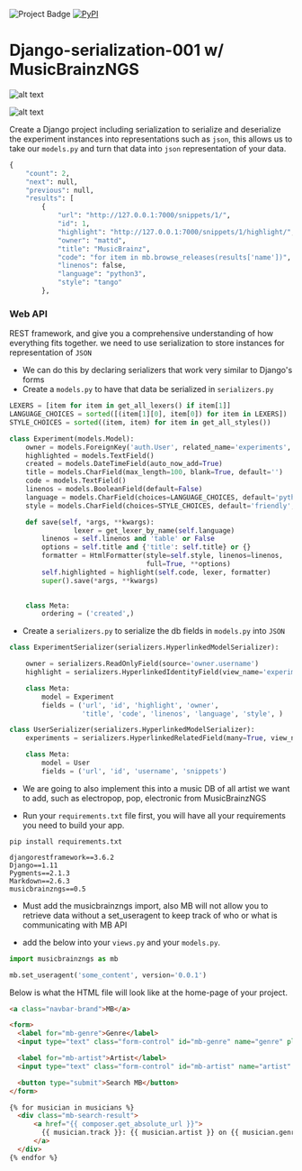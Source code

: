 <img src="https://ci.appveyor.com/api/projects/status/32r7s2skrgm9ubva?svg=true&passingText=master%20-%20OK" alt="Project Badge"> [![PyPI](https://img.shields.io/pypi/pyversions/Django.svg)]()




# Django-serialization-001 w/ MusicBrainzNGS

![alt text](https://ksr-ugc.imgix.net/assets/011/705/984/4ea78430d3ad7dc88106a7b973248ba7_original.jpg?w=460&fit=max&v=1463687041&auto=format&q=92&s=18c6f5574a0053aa1934f0845f4dd4bb)

![alt text](http://i3.cpcache.com/product/14639896/musicbrainz_magnet.jpg?height=460&width=460&qv=90)

Create a Django project including serialization to serialize and deserialize the experiment instances into representations such as `json`, this allows us to take our `models.py` and turn that data into `json` representation of your data.

```python
{
    "count": 2,
    "next": null,
    "previous": null,
    "results": [
        {
            "url": "http://127.0.0.1:7000/snippets/1/",
            "id": 1,
            "highlight": "http://127.0.0.1:7000/snippets/1/highlight/",
            "owner": "mattd",
            "title": "MusicBrainz",
            "code": "for item in mb.browse_releases(results['name'])",
            "linenos": false,
            "language": "python3",
            "style": "tango"
        },
```

### Web API 

REST framework, and give you a comprehensive understanding of how everything fits together. we need to use serialization to store instances for representation of `JSON`

- We can do this by declaring serializers that work very similar to Django's forms
- Create a `models.py` to have that data be serialized in `serializers.py`

```python
LEXERS = [item for item in get_all_lexers() if item[1]]
LANGUAGE_CHOICES = sorted([(item[1][0], item[0]) for item in LEXERS])
STYLE_CHOICES = sorted((item, item) for item in get_all_styles())

class Experiment(models.Model):
	owner = models.ForeignKey('auth.User', related_name='experiments', on_delete=models.CASCADE)
	highlighted = models.TextField()
	created = models.DateTimeField(auto_now_add=True)
	title = models.CharField(max_length=100, blank=True, default='')
	code = models.TextField()
	linenos = models.BooleanField(default=False)
	language = models.CharField(choices=LANGUAGE_CHOICES, default='python', max_length=100)
	style = models.CharField(choices=STYLE_CHOICES, default='friendly', max_length=100)

	def save(self, *args, **kwargs):
                lexer = get_lexer_by_name(self.language)
		linenos = self.linenos and 'table' or False
		options = self.title and {'title': self.title} or {}
		formatter = HtmlFormatter(style=self.style, linenos=linenos,
								  full=True, **options)
		self.highlighted = highlight(self.code, lexer, formatter)
		super().save(*args, **kwargs)

	
	class Meta:
		ordering = ('created',)
```
- Create a `serializers.py` to serialize the db fields in `models.py` into `JSON`

```python
class ExperimentSerializer(serializers.HyperlinkedModelSerializer):

	owner = serializers.ReadOnlyField(source='owner.username')
	highlight = serializers.HyperlinkedIdentityField(view_name='experiment-highlight', format='html')

	class Meta:
		model = Experiment
		fields = ('url', 'id', 'highlight', 'owner', 
				  'title', 'code', 'linenos', 'language', 'style', )

class UserSerializer(serializers.HyperlinkedModelSerializer):
	experiments = serializers.HyperlinkedRelatedField(many=True, view_name='experiment-detail', read_only=True)

	class Meta:
		model = User
		fields = ('url', 'id', 'username', 'snippets')
```

- We are going to also implement this into a music DB of all artist we want to add, such as electropop, pop, electronic from MusicBrainzNGS

- Run your `requirements.txt` file first, you will have all your requirements you need to build your app.

`pip install requirements.txt`

```
djangorestframework==3.6.2
Django==1.11
Pygments==2.1.3
Markdown==2.6.3
musicbrainzngs==0.5
```

- Must add the musicbrainzngs import, also MB will not allow you to retrieve data without a set_useragent to keep track of who or what is communicating with MB API

- add the below into your `views.py` and your `models.py`.

```python
import musicbrainzngs as mb 

mb.set_useragent('some_content', version='0.0.1')
```

Below is what the HTML file will look like at the home-page of your project.

```html
<a class="navbar-brand">MB</a>

<form>
  <label for="mb-genre">Genre</label>
  <input type="text" class="form-control" id="mb-genre" name="genre" placeholder="i.e. pop" />

  <label for="mb-artist">Artist</label>
  <input type="text" class="form-control" id="mb-artist" name="artist" placeholder="i.e. Maroon 5" />

  <button type="submit">Search MB</button>
</form>

{% for musician in musicians %}
  <div class="mb-search-result">
      <a href="{{ composer.get_absolute_url }}">
        {{ musician.track }}: {{ musician.artist }} on {{ musician.genre }}
      </a>
  </div>
{% endfor %}

```


